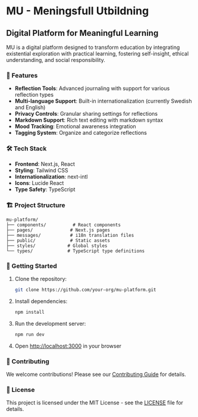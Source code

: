 # MU - Meningsfull Utbildning
## Digital Platform for Meaningful Learning

MU is a digital platform designed to transform education by integrating existential exploration with practical learning, fostering self-insight, ethical understanding, and social responsibility.

### 🚀 Features

- **Reflection Tools**: Advanced journaling with support for various reflection types
- **Multi-language Support**: Built-in internationalization (currently Swedish and English)
- **Privacy Controls**: Granular sharing settings for reflections
- **Markdown Support**: Rich text editing with markdown syntax
- **Mood Tracking**: Emotional awareness integration
- **Tagging System**: Organize and categorize reflections

### 🛠️ Tech Stack

- **Frontend**: Next.js, React
- **Styling**: Tailwind CSS
- **Internationalization**: next-intl
- **Icons**: Lucide React
- **Type Safety**: TypeScript

### 🏗️ Project Structure

```
mu-platform/
├── components/          # React components
├── pages/              # Next.js pages
├── messages/           # i18n translation files
├── public/             # Static assets
├── styles/            # Global styles
└── types/             # TypeScript type definitions
```

### 🚦 Getting Started

1. Clone the repository:
   ```bash
   git clone https://github.com/your-org/mu-platform.git
   ```

2. Install dependencies:
   ```bash
   npm install
   ```

3. Run the development server:
   ```bash
   npm run dev
   ```

4. Open [http://localhost:3000](http://localhost:3000) in your browser

### 🤝 Contributing

We welcome contributions! Please see our [Contributing Guide](CONTRIBUTING.md) for details.

### 📝 License

This project is licensed under the MIT License - see the [LICENSE](LICENSE) file for details.

